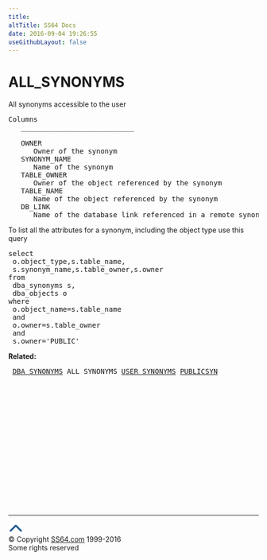 ```yaml
---
title:
altTitle: SS64 Docs
date: 2016-09-04 19:26:55
useGithubLayout: false
---
```

<!-- #BeginLibraryItem "/Library/head_orad.lbi" --><!-- #EndLibraryItem --><h1>ALL_SYNONYMS </h1><p> All synonyms accessible to the user </p> 
 
<pre>Columns
   ___________________________
 
   OWNER
      Owner of the synonym
   SYNONYM_NAME
      Name of the synonym
   TABLE_OWNER
      Owner of the object referenced by the synonym
   TABLE_NAME
      Name of the object referenced by the synonym
   DB_LINK
      Name of the database link referenced in a remote synonym
</pre>
<p>To list all the attributes for a synonym, including the object type use this query</p>
<pre>select
 o.object_type,s.table_name,
 s.synonym_name,s.table_owner,s.owner
from
 dba_synonyms s,
 dba_objects o
where 
 o.object_name=s.table_name
 and 
 o.owner=s.table_owner
 and
 s.owner='PUBLIC'</pre>
<p><b>Related:</b></p>
<pre> <a href="DBA_SYNONYMS.html">DBA_SYNONYMS</a> ALL_SYNONYMS <a href="USER_SYNONYMS.html">USER_SYNONYMS</a> <a href="PUBLICSYN.html">PUBLICSYN</a> </pre><!-- #BeginLibraryItem "/Library/foot_orad.lbi" --><p>
<!-- oracle-footer -->
<ins class="adsbygoogle" style="display:inline-block;width:300px;height:250px" data-ad-client="ca-pub-6140977852749469" data-ad-slot="4275490898"></ins>
<script>
(adsbygoogle = window.adsbygoogle || []).push({});
</script></p>
<hr>
<div id="bl" class="footer"><a href="ALL_SYNONYMS.html#"><img src="../images/top.png" width="30" height="22" alt="Back to the Top"></a></div>
<div id="br" class="footer, tagline">© Copyright <a href="http://ss64.com/">SS64.com</a> 1999-2016<br>
Some rights reserved</div>
<!-- #EndLibraryItem -->

